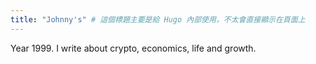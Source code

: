 ```yaml
---
title: "Johnny's" # 這個標題主要是給 Hugo 內部使用，不太會直接顯示在頁面上
---
```


Year 1999. I write about crypto, economics, life and growth. 




